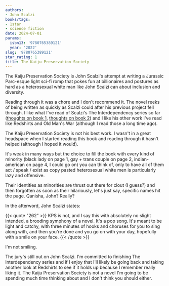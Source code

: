 ```yaml
---
authors:
- John Scalzi
books/tags:
- 1star
- science fiction
date: 2024-07-01
params:
  isbn13: '9780765389121'
  year: '2022'
slug: '9780765389121'
star_rating: 1
title: The Kaiju Preservation Society
---
```


The Kaiju Preservation Society is John Scalzi's attempt at writing a Jurassic Parc-esque light sci-fi romp that pokes fun at billionaires and postures as hard as a heterosexual white man like John Scalzi can about inclusion and diversity.

<!--more-->

Reading through it was a chore and I don't recommend it. The novel reeks of being written as quickly as Scalzi could after his previous project fell through. I like what I've read of Scalzi's The Interdependency series so far ([thoughts on book 1](/books/9780765388889/), [thoughts on book 2](/books/9780765388971/)) and I like his other work I've read like Redshirts and Old Man's War (although I read those a long time ago).

The Kaiju Preservation Society is not his best work. I wasn't in a great headspace when I started reading this book and reading through it hasn't helped (although I hoped it would).

It's weak in many ways but the choice to fill the book with every kind of minority (black lady on page 1, gay + trans couple on page 2, indian-american on page 4, I could go on) you can think of, only to have all of them act / speak / exist as copy pasted heterosexual white men is particularly lazy and offensive.

Their identities as minorities are thrust out there for clout (I guess?) and then forgotten as soon as their hilariously, let's just say, specific names hit the page. Qanisha, John? Really?

In the afterword, John Scalzi states:

{{< quote "262" >}} KPS is not, and I say this with absolutely no slight intended, a brooding symphony of a novel. It's a pop song. It's meant to be light and catchy, with three minutes of hooks and choruses for you to sing along with, and then you're done and you go on with your day, hopefully with a smile on your face. {{< /quote >}}

I'm not smiling.

The jury's still out on John Scalzi. I'm committed to finishing The Interdependency series and if I enjoy that I'll likely be going back and taking another look at Redshirts to see if it holds up because I remember really liking it. The Kaiju Preservation Society is not a novel I'm going to be spending much time thinking about and I don't think you should either.